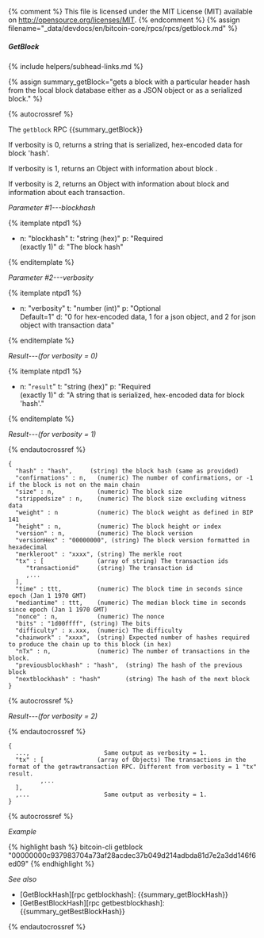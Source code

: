 {% comment %}
This file is licensed under the MIT License (MIT) available on
http://opensource.org/licenses/MIT.
{% endcomment %}
{% assign filename="_data/devdocs/en/bitcoin-core/rpcs/rpcs/getblock.md" %}

##### GetBlock
{% include helpers/subhead-links.md %}

{% assign summary_getBlock="gets a block with a particular header hash from the local block database either as a JSON object or as a serialized block." %}

{% autocrossref %}

The `getblock` RPC {{summary_getBlock}}

If verbosity is 0, returns a string that is serialized, hex-encoded data for block 'hash'.

If verbosity is 1, returns an Object with information about block <hash>.

If verbosity is 2, returns an Object with information about block <hash> and information about each transaction.

*Parameter #1---blockhash*

{% itemplate ntpd1 %}
- n: "blockhash"
  t: "string (hex)"
  p: "Required<br>(exactly 1)"
  d: "The block hash"

{% enditemplate %}

*Parameter #2---verbosity*

{% itemplate ntpd1 %}
- n: "verbosity"
  t: "number (int)"
  p: "Optional<br>Default=1"
  d: "0 for hex-encoded data, 1 for a json object, and 2 for json object with transaction data"

{% enditemplate %}

*Result---(for verbosity = 0)*

{% itemplate ntpd1 %}
- n: "`result`"
  t: "string (hex)"
  p: "Required<br>(exactly 1)"
  d: "A string that is serialized, hex-encoded data for block 'hash'."

{% enditemplate %}

*Result---(for verbosity = 1)*

{% endautocrossref %}

    {
      "hash" : "hash",     (string) the block hash (same as provided)
      "confirmations" : n,   (numeric) The number of confirmations, or -1 if the block is not on the main chain
      "size" : n,            (numeric) The block size
      "strippedsize" : n,    (numeric) The block size excluding witness data
      "weight" : n           (numeric) The block weight as defined in BIP 141
      "height" : n,          (numeric) The block height or index
      "version" : n,         (numeric) The block version
      "versionHex" : "00000000", (string) The block version formatted in hexadecimal
      "merkleroot" : "xxxx", (string) The merkle root
      "tx" : [               (array of string) The transaction ids
         "transactionid"     (string) The transaction id
         ,...
      ],
      "time" : ttt,          (numeric) The block time in seconds since epoch (Jan 1 1970 GMT)
      "mediantime" : ttt,    (numeric) The median block time in seconds since epoch (Jan 1 1970 GMT)
      "nonce" : n,           (numeric) The nonce
      "bits" : "1d00ffff", (string) The bits
      "difficulty" : x.xxx,  (numeric) The difficulty
      "chainwork" : "xxxx",  (string) Expected number of hashes required to produce the chain up to this block (in hex)
      "nTx" : n,             (numeric) The number of transactions in the block.
      "previousblockhash" : "hash",  (string) The hash of the previous block
      "nextblockhash" : "hash"       (string) The hash of the next block
    }

{% autocrossref %}

*Result---(for verbosity = 2)*

{% endautocrossref %}

    {
      ...,                     Same output as verbosity = 1.
      "tx" : [               (array of Objects) The transactions in the format of the getrawtransaction RPC. Different from verbosity = 1 "tx" result.
             ,...
      ],
      ,...                     Same output as verbosity = 1.
    }

{% autocrossref %}

*Example*

{% highlight bash %}
bitcoin-cli getblock "00000000c937983704a73af28acdec37b049d214adbda81d7e2a3dd146f6ed09"
{% endhighlight %}

*See also*

* [GetBlockHash][rpc getblockhash]: {{summary_getBlockHash}}
* [GetBestBlockHash][rpc getbestblockhash]: {{summary_getBestBlockHash}}

{% endautocrossref %}
